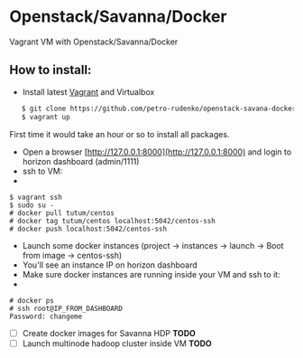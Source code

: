 # Openstack/Savanna/Docker

Vagrant VM with Openstack/Savanna/Docker

## How to install:
* Install latest [Vagrant](http://www.vagrantup.com/) and Virtualbox

```bash
   $ git clone https://github.com/petro-rudenko/openstack-savana-docker-sandbox && cd openstack-savana-docker-sandbox
   $ vagrant up
```
   First time it would take an hour or so to install all packages.
   
* Open a browser [http://127.0.0.1:8000](http://127.0.0.1:8000) and login to horizon dashboard (admin/1111)
* ssh to VM:
* 
```
$ vagrant ssh
$ sudo su -
# docker pull tutum/centos
# docker tag tutum/centos localhost:5042/centos-ssh
# docker push localhost:5042/centos-ssh	
```

* Launch some docker instances (project -> instances -> launch -> Boot from image -> centos-ssh)
* You'll see an instance IP on horizon dashboard
* Make sure docker instances are running inside your VM and ssh to it:
* 
```
# docker ps
# ssh root@IP_FROM_DASHBOARD
Password: changeme
```

- [ ] Create docker images for Savanna HDP **TODO**
- [ ] Launch multinode hadoop cluster inside VM **TODO**
